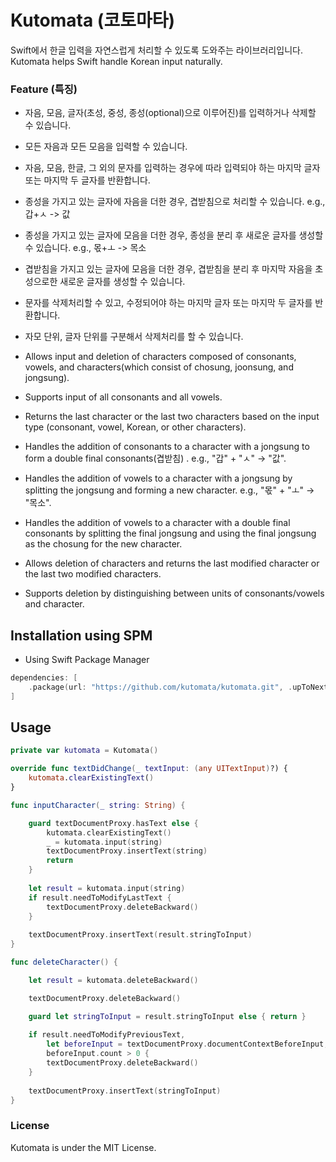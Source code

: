 # Kutomata (코토마타)
Swift에서 한글 입력을 자연스럽게 처리할 수 있도록 도와주는 라이브러리입니다.
Kutomata helps Swift handle Korean input naturally.

### Feature (특징)
- 자음, 모음, 글자(초성, 중성, 종성(optional)으로 이루어진)를 입력하거나 삭제할 수 있습니다.
- 모든 자음과 모든 모음을 입력할 수 있습니다.
- 자음, 모음, 한글, 그 외의 문자를 입력하는 경우에 따라 입력되야 하는 마지막 글자 또는 마지막 두 글자를 반환합니다.
- 종성을 가지고 있는 글자에 자음을 더한 경우, 겹받침으로 처리할 수 있습니다. e.g., 갑+ㅅ -> 값
- 종성을 가지고 있는 글자에 모음을 더한 경우, 종성을 분리 후 새로운 글자를 생성할 수 있습니다. e.g., 몫+ㅗ -> 목소
- 겹받침을 가지고 있는 글자에 모음을 더한 경우, 겹받침을 분리 후 마지막 자음을 초성으로한 새로운 글자를 생성할 수 있습니다.
- 문자를 삭제처리할 수 있고, 수정되어야 하는 마지막 글자 또는 마지막 두 글자를 반환합니다.
- 자모 단위, 글자 단위를 구분해서 삭제처리를 할 수 있습니다.

- Allows input and deletion of characters composed of consonants, vowels, and characters(which consist of chosung, joonsung, and jongsung).
- Supports input of all consonants and all vowels.
- Returns the last character or the last two characters based on the input type (consonant, vowel, Korean, or other characters).
- Handles the addition of consonants to a character with a jongsung to form a double final consonants(겹받침)
. e.g., "갑" + "ㅅ" → "값".
- Handles the addition of vowels to a character with a jongsung by splitting the jongsung and forming a new character. e.g., "몫" + "ㅗ" → "목소".
- Handles the addition of vowels to a character with a double final consonants by splitting the final jongsung and using the final jongsung as the chosung for the new character.
- Allows deletion of characters and returns the last modified character or the last two modified characters.
- Supports deletion by distinguishing between units of consonants/vowels and character.

## Installation using SPM
- Using Swift Package Manager
```swift
dependencies: [
    .package(url: "https://github.com/kutomata/kutomata.git", .upToNextMajor(from: "1.0.0"))
]
```


## Usage
```swift
private var kutomata = Kutomata()

override func textDidChange(_ textInput: (any UITextInput)?) {
    kutomata.clearExistingText()
}

func inputCharacter(_ string: String) {

    guard textDocumentProxy.hasText else {
        kutomata.clearExistingText()
        _ = kutomata.input(string)
        textDocumentProxy.insertText(string)
        return
    }
    
    let result = kutomata.input(string)
    if result.needToModifyLastText {
        textDocumentProxy.deleteBackward()
    }
    
    textDocumentProxy.insertText(result.stringToInput)
}

func deleteCharacter() {

    let result = kutomata.deleteBackward()

    textDocumentProxy.deleteBackward()

    guard let stringToInput = result.stringToInput else { return }
    
    if result.needToModifyPreviousText,
        let beforeInput = textDocumentProxy.documentContextBeforeInput,
        beforeInput.count > 0 {
        textDocumentProxy.deleteBackward()
    }
    
    textDocumentProxy.insertText(stringToInput)
}
```

### License
Kutomata is under the MIT License.
